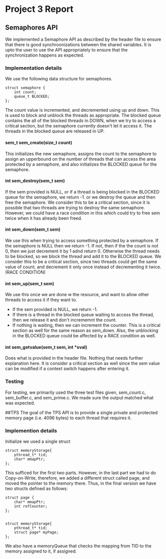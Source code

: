 # Project 3 Report

## Semaphores API
We implemented a Semaphore API as described by the header file to ensure that there is good synchroonizations between the shared variables. It is
upto the user to use the API appropriately to ensure that the synchronization happens as expected.

### Implementation details
We use the following data structure for semaphores.
```
struct semaphore {
	int count;
	queue_t BLOCKED;
};
```
The count value is incremented, and decremented using up and down. This is used to block and unblock the threads as appropriate. The blocked queue contains the all of the blocked threads in DOWN, when we try to access a critical section, but the semaphore currently doesn't let it access it. The threads in the blocked queue are released in UP.

#### sem_t sem_create(size_t count)
This initializes the new semaphore, assigns the count to the semaphore to assign an upperbound on the number of threads that can access the area protected by a semaphore, and also initializes the BLOCKED queue for the semaphore.

#### int sem_destroy(sem_t sem)
If the sem provided is NULL, or if a thread is being blocked in the BLOCKED queue for the semaphore, we return -1. or we destroy the queue and then free the semaphore.
We consider this to be a critical section, since it is possible that two threads are trying to destroy the same semaphore. However, we could have a race condition in this which could try to free sem twice when it has already been freed.

#### int sem_down(sem_t sem)
We use this when trying to access something protected by a semaphore. If the semaphore is NULL then we return -1. If not, then if the the count is not 0, then we just decrement it by 1 adnd return 0. Otherwise the thread needs to be blocked, so we block the thread and add it to the BLOCKED queue.
We consider this to be a critical section, since two threads could get the same value of count, and decrement it only once instead of decrementing it twice.(RACE CONDITION)

#### int sem_up(sem_t sem)
We use this once we are done w the resource, and want to allow other threads to access it if they want to. 
- If the sem provided is NULL, we return -1. 
- If there is a thread in the blocked queue waiting to access the thread, then we release it and don't incrememnt the count.
- If nothing is waiting, then we can increment the counter.
This is a critical section as well for the same reason as sem_down. Also, the unblocking in the BLOCKED queue could be affected by a RACE condition as well.

#### int sem_getvalue(sem_t sem, int *sval)
Does what is provided in the header file. Nothing that needs further explanation here. It is consider a critical section as well since the sem value can be modified if a context switch happens after entering it.

### Testing
For testing, we primarily used the three test files given, sem_count.c, sem_buffer.c, and sem_prime.c. We made sure the output matched what was expected.

##TPS
The goal of the TPS API is to provide a single private and protected memory page (i.e. 4096 bytes) to each thread that requires it.

### Implemention details
Initialize we used a single struct 
```
struct memoryStorage{
	pthread_t* tid;
	char* mmapPtr;
};
```

This sufficed for the first two parts. However, in the last part we had to do Copy-on-Write, therefore, we added a different struct called page, and moved the pointer to the memory there. Thus, in the final version we have two structs defined as follows:

```
struct page {
	char* mmapPtr;
	int refCounter;
};


struct memoryStorage{
	pthread_t* tid;
	struct page* myPage;
};
```


We also have a memoryQueue that checks the mapping from TID to the memory assigned to it, if assigned.





